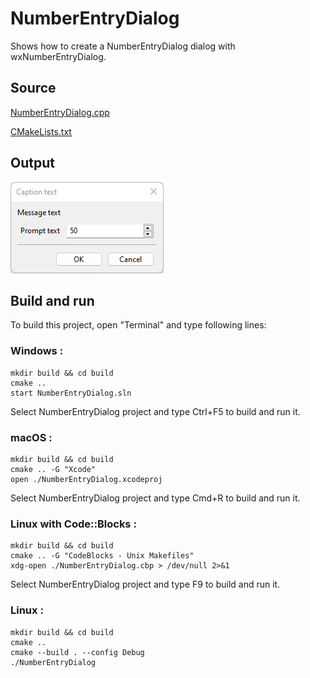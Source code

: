 # NumberEntryDialog

Shows how to create a NumberEntryDialog dialog with wxNumberEntryDialog.

## Source

[NumberEntryDialog.cpp](NumberEntryDialog.cpp)

[CMakeLists.txt](CMakeLists.txt)

## Output

![output](../../../docs/Pictures/NumberEntryDialog.png)

## Build and run

To build this project, open "Terminal" and type following lines:

### Windows :

``` shell
mkdir build && cd build
cmake .. 
start NumberEntryDialog.sln
```

Select NumberEntryDialog project and type Ctrl+F5 to build and run it.

### macOS :

``` shell
mkdir build && cd build
cmake .. -G "Xcode"
open ./NumberEntryDialog.xcodeproj
```

Select NumberEntryDialog project and type Cmd+R to build and run it.

### Linux with Code::Blocks :

``` shell
mkdir build && cd build
cmake .. -G "CodeBlocks - Unix Makefiles"
xdg-open ./NumberEntryDialog.cbp > /dev/null 2>&1
```

Select NumberEntryDialog project and type F9 to build and run it.

### Linux :

``` shell
mkdir build && cd build
cmake .. 
cmake --build . --config Debug
./NumberEntryDialog
```
